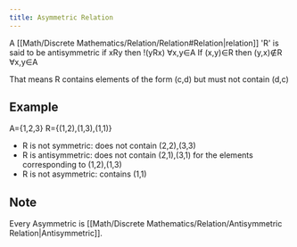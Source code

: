 ```yaml
---
title: Asymmetric Relation
---
```

A [[Math/Discrete Mathematics/Relation/Relation#Relation|relation]] 'R' is said to be antisymmetric if xRy then !(yRx) ∀x,y∈A
If (x,y)∈R then (y,x)∉R ∀x,y∈A

That means R contains elements of the form (c,d) but must not contain (d,c)

## Example
A={1,2,3}
R={(1,2),(1,3),(1,1)}
* R is not symmetric: does not contain (2,2),(3,3)
* R is antisymmetric: does not contain (2,1),(3,1) for the elements corresponding to (1,2),(1,3)
* R is not asymmetric: contains (1,1)

## Note
Every Asymmetric is [[Math/Discrete Mathematics/Relation/Antisymmetric Relation|Antisymmetric]].